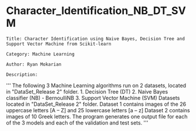 # Character_Identification_NB_DT_SVM
    
    Title: Character Identification using Naive Bayes, Decision Tree and Support Vector Machine from Scikit-learn

    Category: Machine Learning

    Author: Ryan Mokarian

    Description: 
'''
    The following 3 Machine Learning algorithms run on 2 datasets, located in "DataSet_Release 2" folder.
        1. Decision Tree (DT)
        2. Naive Bayes classifier (NB) - BernoulliNB
        3. Support Vector Machine (SVM)
    Datasets located in "DataSet_Release 2" folder.
    Dataset 1 contains images of the 26 uppercase letters [A – Z] and 25 lowercase letters [a – z]
    Dataset 2 contains images of 10 Greek letters.
    The program generates one output file for each of the 3 models and each of the validation and test sets.
'''
